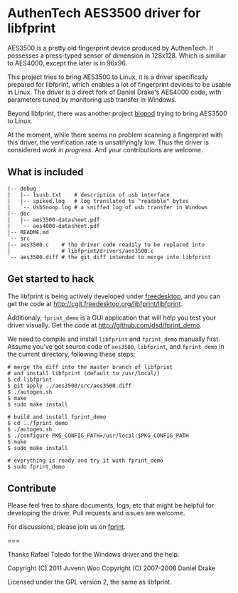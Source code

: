 AuthenTech AES3500 driver for libfprint
=======================================

AES3500 is a pretty old fingerprint device produced by AuthenTech. It
possesses a press-typed sensor of dimension in 128x128. Which is
similiar to AES4000, except the later is in 96x96.

This project tries to bring AES3500 to Linux, it is a driver
specifically prepared for libfprint, which enables a lot of fingerprint
devices to be usable in Linux. The driver is a direct fork of Daniel
Drake's AES4000 code, with parameters tuned by monitoring usb transfer
in Windows.

Beyond libfprint, there was another project [biopod][1] trying to bring
AES3500 to Linux.

At the moment, while there seems no problem scanning a fingerprint with
this driver, the verification rate is unsatifyingly low. Thus the driver
is considered *work in progress*. And your contributions are welcome.

## What is included

    |-- debug
    |   |-- lsusb.txt    # description of usb interface
    |   |-- spiked.log   # log translated to "readable" bytes
    |   `-- UsbSnoop.log # a sniffed log of usb transfer in Windows
    |-- doc
    |   |-- aes3500-datasheet.pdf
    |   `-- aes4000-datasheet.pdf
    |-- README.md
    `-- src
	|-- aes3500.c    # the driver code readily to be replaced into
	|                # libfprint/drivers/aes3500.c
	`-- aes3500.diff # the git diff intended to merge into libfprint

## Get started to hack

The libfprint is being actively developed under [freedesktop][2], and
you can get the code at http://cgit.freedesktop.org/libfprint/libfprint.

Additionaly, `fprint_demo` is a GUI application that will help you test
your driver visually. Get the code at http://github.com/dsd/fprint_demo.

We need to compile and install `libfprint` and `fprint_demo` manually
first. Assume you've got source code of  `aes3500`, `libfprint`, and
`fprint_demo` in the current directory, following these steps:

    # merge the diff into the master branch of libfprint
    # and install libfprint (default to /usr/local/)
    $ cd libfprint
    $ git apply ../aes3500/src/aes3500.diff
    $ ./autogen.sh
    $ make
    $ sudo make install

    # build and install fprint_demo
    $ cd ../fprint_demo
    $ ./autogen.sh
    $ ./configure PKG_CONFIG_PATH=/usr/local:$PKG_CONFIG_PATH
    $ make
    $ sudo make install

    # everything is ready and try it with fprint_demo
    $ sudo fprint_demo

## Contribute

Please feel free to share documents, logs, etc that might be helpful for
developing the driver. Pull requests and issues are welcome.

For discussions, please join us on [fprint][3].

===

Thanks Rafael Toledo for the Windows driver and the help.

Copyright (C) 2011 Juvenn Woo
Copyright (C) 2007-2008 Daniel Drake

Licensed under the GPL version 2, the same as libfprint.

[1]: http://ww2.cs.fsu.edu/~micsmith/devices/index.html "Biopod project"
[2]: http://www.freedesktop.org/wiki/Software/fprint
     "fprint page at freedesktop"
[3]: http://www.freedesktop.org/wiki/Software/fprint/Mailing%20list
     "fprint mailing list"
